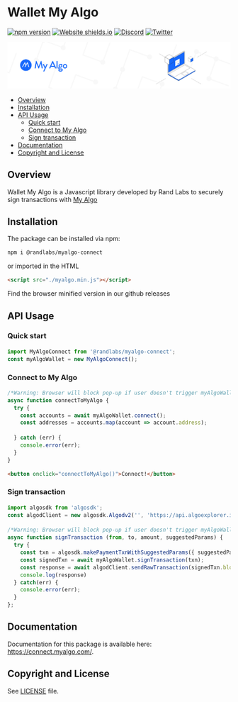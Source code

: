 # Wallet My Algo
[![npm version](https://badge.fury.io/js/@randlabs%2Fmyalgo-connect.svg)](https://badge.fury.io/js/@randlabs%2Fmyalgo-connect)
[![Website shields.io](https://img.shields.io/website-up-down-green-red/http/shields.io.svg)](https://connect.myalgo.com/)
[![Discord](https://badgen.net/badge/icon/discord?icon=discord&label)](https://discord.com/channels/491256308461207573/817420411502329896)
[![Twitter](https://badgen.net/badge/icon/twitter?icon=twitter&label)](https://twitter.com/myalgo_)

![myalgo-logo](my-algo.png)

* [Overview](#Overview)
* [Installation](#Installation)
* [API Usage](#API-Usage)
  * [Quick start](#Quick-start)
  * [Connect to My Algo](#Connect-to-My-Algo)
  * [Sign transaction](#Sign-transaction)
* [Documentation](#Documentation)
* [Copyright and License](#Copyright-and-License)

## Overview

Wallet My Algo is a Javascript library developed by Rand Labs to securely sign transactions with [My Algo](https://wallet.myalgo.com)

## Installation  

The package can be installed via npm:

```sh
npm i @randlabs/myalgo-connect
```

or imported in the HTML

```html
<script src="./myalgo.min.js"></script>
```

Find the browser minified version in our github releases

## API Usage  

### Quick start

```js
import MyAlgoConnect from '@randlabs/myalgo-connect';
const myAlgoWallet = new MyAlgoConnect();
```

### Connect to My Algo  

```js
/*Warning: Browser will block pop-up if user doesn't trigger myAlgoWallet.connect() with a button interation */
async function connectToMyAlgo {
  try {
    const accounts = await myAlgoWallet.connect();
    const addresses = accounts.map(account => account.address);
    
  } catch (err) {
    console.error(err);
  }
}
```

```html
<button onclick="connectToMyAlgo()">Connect!</button>
```

### Sign transaction

```js
import algosdk from 'algosdk';
const algodClient = new algosdk.Algodv2('', 'https://api.algoexplorer.io/', '');

/*Warning: Browser will block pop-up if user doesn't trigger myAlgoWallet.connect() with a button interation */
async function signTransaction (from, to, amount, suggestedParams) {
  try {
    const txn = algosdk.makePaymentTxnWithSuggestedParams({ suggestedParams, from, to, amount });
    const signedTxn = await myAlgoWallet.signTransaction(txn);  
    const response = await algodClient.sendRawTransaction(signedTxn.blob).do();
    console.log(response)
  } catch(err) {
    console.error(err); 
  }
};
```

## Documentation

Documentation for this package is available here: <https://connect.myalgo.com/>.

## Copyright and License  

See [LICENSE](LICENSE.md) file.
